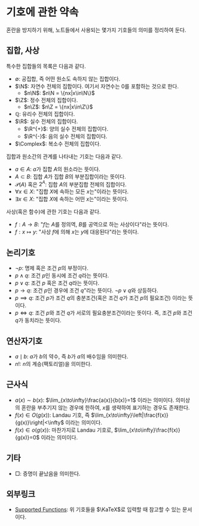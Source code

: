 <!---
title: '기호에 관한 약속'
category: Mathematics
language: Korean
--->

# 기호에 관한 약속

혼란을 방지하기 위해, 노트들에서 사용되는 몇가지 기호들의 의미를 정리하여 둔다.

## 집합, 사상

특수한 집합들의 목록은 다음과 같다.

- $\emptyset$: 공집합, 즉 어떤 원소도 속하지 않는 집합이다.
- $\N$: 자연수 전체의 집합이다. 여기서 자연수는 $0$를 포함하는 것으로 한다.
  - $n\N$: $n\N = \{nx|x\in\N\}$
- $\Z$: 정수 전체의 집합이다.
  - $n\Z$: $n\Z = \{nx|x\in\Z\}$
- $\mathbb{Q}$: 유리수 전체의 집합이다.
- $\R$: 실수 전체의 집합이다.
  - $\R^{+}$: 양의 실수 전체의 집합이다.
  - $\R^{-}$: 음의 실수 전체의 집합이다.
- $\Complex$: 복소수 전체의 집합이다.

집합과 원소간의 관계를 나타내는 기호는 다음과 같다.

- $a\in A$: $a$가 집합 $A$의 원소라는 뜻이다.
- $A\subset B$: 집합 $A$가 집합 $B$의 부분집합이라는 뜻이다.
- $\mathscr{P}(A)$ 혹은 $2^A$: 집합 $A$의 부분집합 전체의 집합이다.
- $\forall x \in X$: "집합 $X$에 속하는 모든 $x$는"이라는 뜻이다.
- $\exists x \in X$: "집합 $X$에 속하는 어떤 $x$는"이라는 뜻이다.

사상(혹은 함수)에 관한 기호는 다음과 같다.

- $f: A\to B$: "$f$는 $A$를 정의역, $B$를 공역으로 하는 사상이다"라는 뜻이다.
- $f: x\mapsto y$: "사상 $f$에 의해 $x$는 $y$에 대응된다"라는 뜻이다.

## 논리기호

- $\lnot p$: 명제 혹은 조건 $p$의 부정이다.
- $p\land q$: 조건 $p$인 동시에 조건 $q$라는 뜻이다.
- $p\lor q$: 조건 $p$ 혹은 조건 $q$라는 뜻이다.
- $p\longrightarrow q$: 조건 $p$인 경우에 조건 $q$"라는 뜻이다. $\neg p\lor q$와
상등하다.
- $p\implies q$: 조건 $p$가 조건 $q$의 충분조건(혹은 조건 $q$가 조건 $p$의 필요조건)
이라는 뜻이다.
- $p\iff q$: 조건 $p$와 조건 $q$가 서로의 필요충분조건이라는 뜻이다. 즉,
조건 $p$와 조건 $q$가 동치라는 뜻이다.

## 연산자기호

- $a\mid b$: $a$가 $b$의 약수, 즉 $b$가 $a$의 배수임을 의미한다.
- $n!$: $n$의 계승(팩토리얼)을 의미한다.

## 근사식

- $a(x) \sim b(x)$: $\lim_{x\to\infty}\frac{a(x)}{b(x)}=1$ 이라는 의미이다.
의미상의 혼란을 부추기지 않는 경우에 한하여, $x$를 생략하여 표기하는 경우도 존재한다.
- $f(x)\in O(g(x))$: Landau 기호, 즉
$\lim_{x\to\infty}\left|\frac{f(x)}{g(x)}\right|<\infty$
이라는 의미이다.
- $f(x)\in o(g(x))$: 마찬가지로 Landau 기호로,
$\lim_{x\to\infty}\frac{f(x)}{g(x)}=0$
이라는 의미이다.

## 기타

- □: 증명이 끝났음을 의미한다.

## 외부링크

- [Supported Functions](https://katex.org/docs/supported.html):
위 기호들을 $\KaTeX$로 입력할 때 참고할 수 있는 문서이다.
